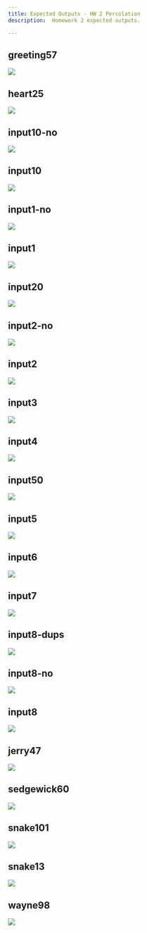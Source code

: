 ```yaml
---
title: Expected Outputs - HW 2 Percolation
description:  Homework 2 expected outputs.

---
```



## greeting57
![](/img/cs61b/greeting57.png)
## heart25
![](/img/cs61b/heart25.png)
## input10-no
![](/img/cs61b/input10-no.png)
## input10
![](/img/cs61b/input10.png)
## input1-no
![](/img/cs61b/input1-no.png)
## input1
![](/img/cs61b/input1.png)
## input20
![](/img/cs61b/input20.png)
## input2-no
![](/img/cs61b/input2-no.png)
## input2
![](/img/cs61b/input2.png)
## input3
![](/img/cs61b/input3.png)
## input4
![](/img/cs61b/input4.png)
## input50
![](/img/cs61b/input50.png)
## input5
![](/img/cs61b/input5.png)
## input6
![](/img/cs61b/input6.png)
## input7
![](/img/cs61b/input7.png)
## input8-dups
![](/img/cs61b/input8-dups.png)
## input8-no
![](/img/cs61b/input8-no.png)
## input8
![](/img/cs61b/input8.png)
## jerry47
![](/img/cs61b/jerry47.png)
## sedgewick60
![](/img/cs61b/sedgewick60.png)
## snake101
![](/img/cs61b/snake101.png)
## snake13
![](/img/cs61b/snake13.png)
## wayne98
![](/img/cs61b/wayne98.png)
